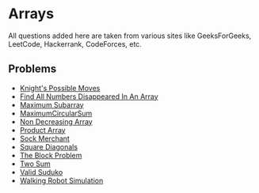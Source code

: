 # Arrays
All questions added here are taken from various sites like GeeksForGeeks, LeetCode, Hackerrank, CodeForces, etc.

## Problems
- [Knight's Possible Moves](https://github.com/srsandy/Data-Structures-and-Algorithms-in-Java-2nd-Edition-by-Robert-Lafore/tree/master/Practice%20Problems/Arrays/Knight's%20Possible%20Moves)
- [Find All Numbers Disappeared In An Array](https://github.com/srsandy/Data-Structures-and-Algorithms-in-Java-2nd-Edition-by-Robert-Lafore/tree/master/Practice%20Problems/Arrays/Find%20All%20Numbers%20Disappeared%20In%20An%20Array)
- [Maximum Subarray](https://github.com/srsandy/Data-Structures-and-Algorithms-in-Java-2nd-Edition-by-Robert-Lafore/tree/master/Practice%20Problems/Arrays/Maximum%20Subarray)
- [MaximumCircularSum]()
- [Non Decreasing Array](https://github.com/srsandy/Data-Structures-and-Algorithms-in-Java-2nd-Edition-by-Robert-Lafore/tree/master/Practice%20Problems/Arrays/Non%20Decreasing%20Array)
- [Product Array](https://github.com/srsandy/Data-Structures-and-Algorithms-in-Java-2nd-Edition-by-Robert-Lafore/tree/master/Practice%20Problems/Arrays/Product%20Array)
- [Sock Merchant](https://github.com/srsandy/Data-Structures-and-Algorithms-in-Java-2nd-Edition-by-Robert-Lafore/tree/master/Practice%20Problems/Arrays/Sock%20Merchant)
- [Square Diagonals](https://github.com/srsandy/Data-Structures-and-Algorithms-in-Java-2nd-Edition-by-Robert-Lafore/tree/master/Practice%20Problems/Arrays/Square%20Diagonals)
- [The Block Problem](https://github.com/srsandy/Data-Structures-and-Algorithms-in-Java-2nd-Edition-by-Robert-Lafore/tree/master/Practice%20Problems/Arrays/The%20Block%20Problem)
- [Two Sum](https://github.com/srsandy/Data-Structures-and-Algorithms-in-Java-2nd-Edition-by-Robert-Lafore/tree/master/Practice%20Problems/Arrays/Two%20Sum)
- [Valid Suduko](https://github.com/srsandy/Data-Structures-and-Algorithms-in-Java-2nd-Edition-by-Robert-Lafore/tree/master/Practice%20Problems/Arrays/Valid%20Suduko)
- [Walking Robot Simulation](https://github.com/srsandy/Data-Structures-and-Algorithms-in-Java-2nd-Edition-by-Robert-Lafore/tree/master/Practice%20Problems/Arrays/Walking%20Robot%20Simulation)
